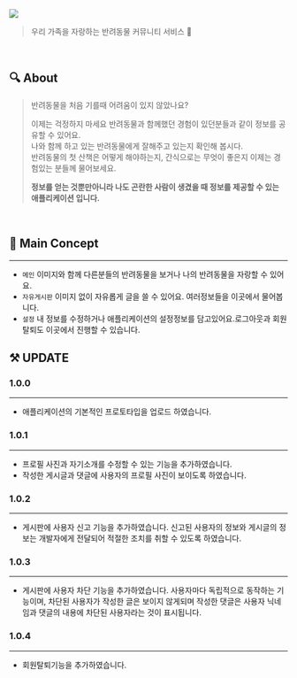 <img src = "https://user-images.githubusercontent.com/76734067/170886150-2482745b-906f-4e69-a075-28844ce87c59.png">

> 우리 가족을 자랑하는 반려동물 커뮤니티 서비스 🐶

<br />

## 🔍 About
> 반려동물을 처음 기를때 어려움이 있지 않았나요?
>
> 이제는 걱정하지 마세요 반려동물과 함께했던 경험이 있던분들과 같이 정보를 공유할 수 있어요.<br>
> 나와 함께 하고 있는 반려동물에게 잘해주고 있는지 확인해 봅시다.<br>
> 반려동물의 첫 산책은 어떻게 해야하는지, 간식으로는 무엇이 좋은지 이제는 경험있는 분들께 물어보세요.
> 
> **정보를 얻는 것뿐만아니라 나도 곤란한 사람이 생겼을 때 정보를 제공할 수 있는 애플리케이션 입니다.**

<br>

## 🐶 Main Concept
---
* `메인` 이미지와 함께 다른분들의 반려동물을 보거나 나의 반려동물을 자랑할 수 있어요.
* `자유게시판` 이미지 없이 자유롭게 글을 쓸 수 있어요. 여러정보들을 이곳에서 물어봅니다.
* `설정` 내 정보를 수정하거나 애플리케이션의 설정정보를 담고있어요.로그아웃과 회원 탈퇴도 이곳에서 진행할 수 있습니다.

## ⚒ UPDATE
### 1.0.0
---
* 애플리케이션의 기본적인 프로토타입을 업로드 하였습니다.

### 1.0.1
---
* 프로필 사진과 자기소개를 수정할 수 있는 기능을 추가하였습니다.
* 작성한 게시글과 댓글에 사용자의 프로필 사진이 보이도록 하였습니다.

### 1.0.2
---
* 게시판에 사용자 신고 기능을 추가하였습니다. 신고된 사용자의 정보와 게시글의 정보는 개발자에게 전달되어 적절한 조치를 취할 수 있도록 하였습니다.

### 1.0.3
---
* 게시판에 사용자 차단 기능을 추가하였습니다. 사용자마다 독립적으로 동작하는 기능이며, 차단된 사용자가 작성한 글은 보이지 않게되며 작성한 댓글은 사용자 닉네임과 댓글의 내용에 차단된 사용자라는 것이 표시됩니다.

### 1.0.4
---
* 회원탈퇴기능을 추가하였습니다.


